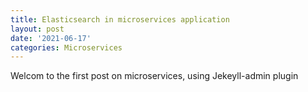 ```yaml
---
title: Elasticsearch in microservices application
layout: post
date: '2021-06-17'
categories: Microservices
---
```


Welcom to the first post on microservices, using Jekeyll-admin plugin
